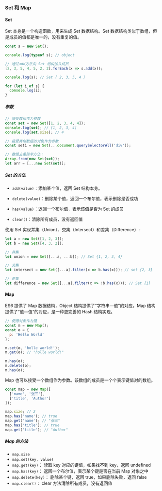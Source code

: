 ### Set 和 Map

#### Set

Set 本身是一个构造函数，用来生成 Set 数据结构。Set 数据结构类似于数组，但是成员的值都是唯一的，没有重复的值。

```js
const s = new Set();

console.log(typeof s); // object

// 通过add方法向 Set 结构加入成员
[2, 3, 5, 4, 5, 2, 2].forEach(x => s.add(x));

console.log(s); // Set { 2, 3, 5, 4 }

for (let i of s) {
  console.log(i);
}
```

##### 参数

```js
// 接受数组作为参数
const set = new Set([1, 2, 3, 4, 4]);
console.log(set); // [1, 2, 3, 4]
console.log(set.size); // 4

// 接受类似数组的对象作为参数
const set1 = new Set(...document.querySelectorAll('div'));

// 数组去重简单方法：
Array.from(new Set(set));
let arr = [...new Set(set)];
```

##### Set 的方法

- `add(value)`：添加某个值，返回 Set 结构本身。

- `delete(value)`：删除某个值，返回一个布尔值，表示删除是否成功

- `has(value)`：返回一个布尔值，表示该值是否为 Set 的成员

- `clear()`：清除所有成员，没有返回值

使用 Set 实现并集（Union）、交集（Intersect）和差集（Difference）:

```js
let a = new Set([1, 2, 3]);
let b = new Set([4, 3, 2]);

// 并集
let union = new Set([...a, ...b]); // Set {1, 2, 3, 4}

// 交集
let intersect = new Set([...a].filter(x => b.has(x))); // set {2, 3}

// 差集
let difference = new Set([...a].filter(x => !b.has(x))); // Set {1}
```

#### Map

ES6 提供了 Map 数据结构，Object 结构提供了“字符串—值”的对应，Map 结构提供了“值—值”的对应，是一种更完善的 Hash 结构实现。

```js
// 使用对象作为键
const m = new Map();
const o = {
  p: 'Hello World'
};

m.set(o, 'holle world!');
m.get(o); // "holle world!"

m.has(o);
m.delete(o);
m.has(o);
```

Map 也可以接受一个数组作为参数。该数组的成员是一个个表示键值对的数组。

```js
const map = new Map([
  ['name', '张三'],
  ['title', 'Author']
]);

map.size; // 2
map.has('name'); // true
map.get('name'); // "张三"
map.has('title'); // true
map.get('title'); // "Author"
```

##### Map 的方法

- `map.size`
- `map.set(key, value)`
- `map.get(key)`： 读取 key 对应的键值，如果找不到 key，返回 undefined
- `map.has(key)`： 返回一个布尔值，表示某个键是否在当前 Map 对象之中
- `map.delete(key)`： 删除某个键，返回 true，如果删除失败，返回 false
- `map.clear()`： clear 方法清除所有成员，没有返回值
